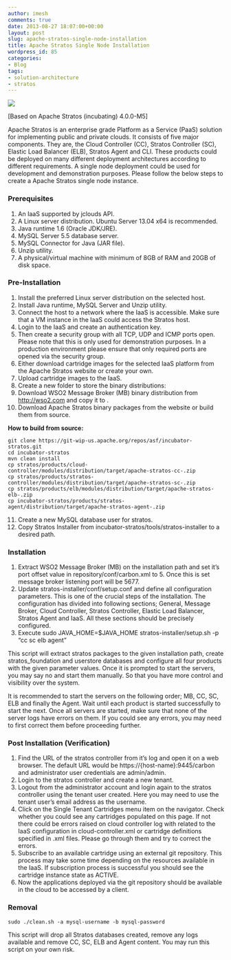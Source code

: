 ```yaml
---
author: imesh
comments: true
date: 2013-08-27 18:07:00+00:00
layout: post
slug: apache-stratos-single-node-installation
title: Apache Stratos Single Node Installation
wordpress_id: 85
categories:
- Blog
tags:
- solution-architecture
- stratos
---
```


![](http://rootfolder.info/a/1/images/ApacheStratos/stratos-single-node-architecture.png)

[Based on Apache Stratos (incubating) 4.0.0-M5]

Apache Stratos is an enterprise grade Platform as a Service (PaaS) solution for implementing public and private clouds. It consists of five major components. They are, the Cloud Controller (CC), Stratos Controller (SC), Elastic Load Balancer (ELB), Stratos Agent and CLI. These products could be deployed on many different deployment architectures according to different requirements. A single node deployment could be used for development and demonstration purposes. Please follow the below steps to create a Apache Stratos single node instance.


### Prerequisites


1. An IaaS supported by jclouds API.
2. A Linux server distribution. Ubuntu Server 13.04 x64 is recommended.
3. Java runtime 1.6 (Oracle JDK/JRE).
4. MySQL Server 5.5 database server.
5. MySQL Connector for Java (JAR file).
6. Unzip utility.
7. A physical/virtual machine with minimum of 8GB of RAM and 20GB of disk space.


### Pre-Installation


1. Install the preferred Linux server distribution on the selected host.
2. Install Java runtime, MySQL Server and Unzip utility.
3. Connect the host to a network where the IaaS is accessible. Make sure that a VM instance in the IaaS could access the Stratos host.
4. Login to the IaaS and create an authentication key.
5. Then create a security group with all TCP, UDP and ICMP ports open. Please note that this is only used for demonstration purposes. In a production environment please ensure that only required ports are opened via the security group.
6. Either download cartridge images for the selected IaaS platform from the Apache Stratos website or create your own.
7. Upload cartridge images to the IaaS.
8. Create a new folder to store the binary distributions:
9. Download WSO2 Message Broker (MB) binary distribution from http://wso2.com and copy it to .
10. Download Apache Stratos binary packages from the website or build them from source.

**How to build from source:**
````
git clone https://git-wip-us.apache.org/repos/asf/incubator-stratos.git
cd incubator-stratos
mvn clean install
cp stratos/products/cloud-controller/modules/distribution/target/apache-stratos-cc-.zip
cp stratos/products/stratos-controller/modules/distribution/target/apache-stratos-sc-.zip
cp stratos/products/elb/modules/distribution/target/apache-stratos-elb-.zip
cp incubator-stratos/products/stratos-agent/distribution/target/apache-stratos-agent-.zip
````

11. Create a new MySQL database user for stratos.
12. Copy Stratos Installer from incubator-stratos/tools/stratos-installer to a desired path.



### Installation


1. Extract WSO2 Message Broker (MB) on the installation path and set it’s port offset value in repository/conf/carbon.xml to 5. Once this is set message broker listening port will be 5677.
2. Update stratos-installer/conf/setup.conf and define all configuration parameters. This is one of the crucial steps of the installation. The configuration has divided into following sections; General, Message Broker, Cloud Controller, Stratos Controller, Elastic Load Balancer, Stratos Agent and IaaS. All these sections should be precisely configured.
3. Execute sudo JAVA_HOME=$JAVA_HOME stratos-installer/setup.sh -p “cc sc elb agent”

This script will extract stratos packages to the given installation path, create stratos_foundation and userstore databases and configure all four products with the given parameter values. Once it is prompted to start the servers, you may say no and start them manually. So that you have more control and visibility over the system.

It is recommended to start the servers on the following order; MB, CC, SC, ELB and finally the Agent. Wait until each product is started successfully to start the next. Once all servers are started, make sure that none of the server logs have errors on them. If you could see any errors, you may need to first correct them before proceeding further.



### Post Installation (Verification)



1. Find the URL of the stratos controller from it’s log and open it on a web browser. The default URL would be https://{host-name}:9445/carbon and administrator user credentials are admin/admin.
2. Login to the stratos controller and create a new tenant.
3. Logout from the administrator account and login again to the stratos controller using the tenant user created. Here you may need to use the tenant user’s email address as the username.
4. Click on the Single Tenant Cartridges menu item on the navigator. Check whether you could see any cartridges populated on this page. If not there could be errors raised on cloud controller log with related to the IaaS configuration in cloud-controller.xml or cartridge definitions specified in <cartridge>.xml files. Please go through them and try to correct the errors.
5. Subscribe to an available cartridge using an external git repository. This process may take some time depending on the resources available in the IaaS. If subscription process is successful you should see the cartridge instance state as ACTIVE.
6. Now the applications deployed via the git repository should be available in the cloud to be accessed by a client.



### Removal


````
sudo ./clean.sh -a mysql-username -b mysql-password
````

This script will drop all Stratos databases created, remove any logs available and remove CC, SC, ELB and Agent content. You may run this script on your own risk.

